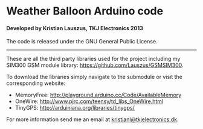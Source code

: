 # Weather Balloon Arduino code
#### Developed by Kristian Lauszus, TKJ Electronics 2013

The code is released under the GNU General Public License.
_________

These are all the third party libraries used for the project including my SIM300 GSM module library: <https://github.com/Lauszus/GSMSIM300>.

To download the libraries simply navigate to the submodule or visit the corresponding website:

* MemoryFree: <http://playground.arduino.cc/Code/AvailableMemory>
* OneWire: <http://www.pjrc.com/teensy/td_libs_OneWire.html>
* TinyGPS: <http://arduiniana.org/libraries/tinygps/>

For more information send me an email at <kristianl@tkjelectronics.dk>.